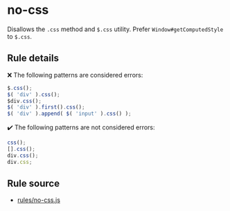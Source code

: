 # no-css

Disallows the `.css` method and `$.css` utility. Prefer `Window#getComputedStyle` to `$.css`.

## Rule details

❌ The following patterns are considered errors:
```js
$.css();
$( 'div' ).css();
$div.css();
$( 'div' ).first().css();
$( 'div' ).append( $( 'input' ).css() );
```

✔️ The following patterns are not considered errors:
```js
css();
[].css();
div.css();
div.css;
```
## Rule source

* [rules/no-css.js](../rules/no-css.js)
